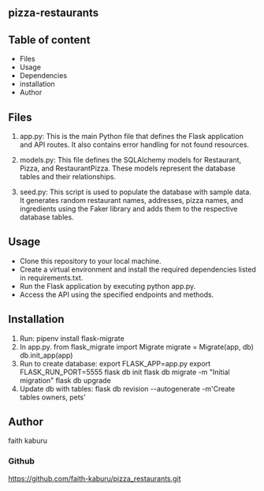 ## pizza-restaurants


## Table of content
* Files
* Usage
* Dependencies
* installation
* Author


## Files
1. app.py: This is the main Python file that defines the Flask application and API routes. It also contains error handling for not found resources.

2. models.py: This file defines the SQLAlchemy models for Restaurant, Pizza, and RestaurantPizza. These models represent the database tables and their relationships.

3. seed.py: This script is used to populate the database with sample data. It generates random restaurant names, addresses, pizza names, and ingredients using the Faker library and adds them to the respective database tables.

## Usage

* Clone this repository to your local machine.
* Create a virtual environment and install the required dependencies listed in requirements.txt.
* Run the Flask application by executing python app.py.
* Access the API using the specified endpoints and methods.

## Installation

1. Run:
pipenv install flask-migrate 
2. In app.py.
from flask_migrate import Migrate
migrate = Migrate(app, db)
db.init_app(app)
3. Run to create database:
export FLASK_APP=app.py
export FLASK_RUN_PORT=5555
flask db init 
flask db migrate -m "Initial migration"
flask db upgrade
4. Update db with tables:
flask db revision --autogenerate -m'Create tables owners, pets'

## Author
faith kaburu

###  Github
https://github.com/faith-kaburu/pizza_restaurants.git


